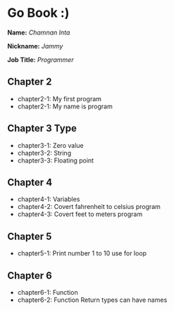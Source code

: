 # Go Book :)

**Name:** *Chamnan Inta*

**Nickname:** *Jammy*

**Job Title:** *Programmer*

## Chapter 2

* chapter2-1: My first program
* chapter2-1: My name is program

## Chapter 3 Type

* chapter3-1: Zero value
* chapter3-2: String
* chapter3-3: Floating point

## Chapter 4

* chapter4-1: Variables
* chapter4-2: Covert fahrenheit to celsius program
* chapter4-3: Covert feet to meters program

## Chapter 5

* chapter5-1: Print number 1 to 10 use for loop

## Chapter 6

* chapter6-1: Function
* chapter6-2: Function Return types can have names